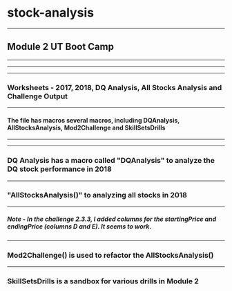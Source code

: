 # stock-analysis
---
## Module 2 UT Boot Camp
---
---
---
###  Worksheets - 2017, 2018, DQ Analysis, All Stocks Analysis and Challenge Output
---
####  The file has macros several macros, including DQAnalysis, AllStocksAnalysis, Mod2Challenge and SkillSetsDrills
---
---
###               DQ Analysis has a macro called "DQAnalysis" to analyze the DQ stock performance in 2018
---
###               "AllStocksAnalysis()" to analyzing all stocks in 2018 
---
##### Note -  In the challenge 2.3.3, I added columns for the startingPrice and endingPrice (columns D and E). It seems to work.
---
###               Mod2Challenge() is used to refactor the AllStocksAnalysis()
---
###               SkillSetsDrills is a sandbox for various drills in Module 2
